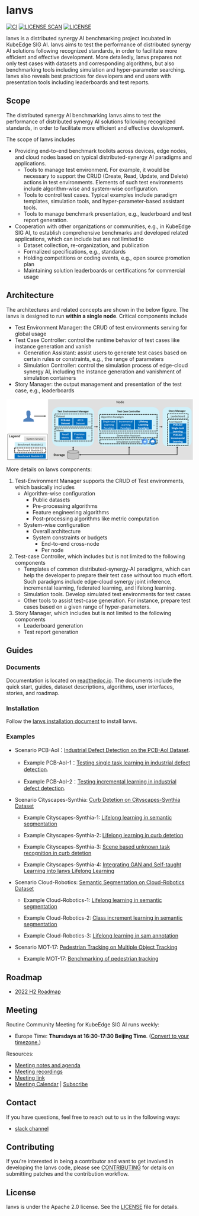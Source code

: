 # Ianvs

[![CI](https://github.com/kubeedge/ianvs/actions/workflows/main-doc.yaml/badge.svg?branch=main)](https://github.com/kubeedge/ianvs/actions/workflows/main-doc.yaml)
[![LICENSE SCAN](https://app.fossa.com/api/projects/custom%2B32178%2Fgithub.com%2Fkubeedge%2Fianvs.svg?type=shield)](https://app.fossa.com/projects/custom%2B32178%2Fgithub.com%2Fkubeedge%2Fianvs?ref=badge_shield)
[![LICENSE](https://img.shields.io/github/license/kubeedge-sedna/ianvs.svg)](/LICENSE)

Ianvs is a distributed synergy AI benchmarking project incubated in KubeEdge SIG AI. Ianvs aims to test the performance of distributed synergy AI solutions following recognized standards, in order to facilitate more efficient and effective development. More detailedly, Ianvs prepares not only test cases with datasets and corresponding algorithms, but also benchmarking tools including simulation and hyper-parameter searching. Ianvs also reveals best practices for developers and end users with presentation tools including leaderboards and test reports.

## Scope

The distributed synergy AI benchmarking Ianvs aims to test the performance of distributed synergy AI solutions following recognized standards, in order to facilitate more efficient and effective development.

The scope of Ianvs includes

- Providing end-to-end benchmark toolkits across devices, edge nodes, and cloud nodes based on typical distributed-synergy AI paradigms and applications.
  - Tools to manage test environment. For example, it would be necessary to support the CRUD (Create, Read, Update, and Delete) actions in test environments. Elements of such test environments include algorithm-wise and system-wise configuration.
  - Tools to control test cases. Typical examples include paradigm templates, simulation tools, and hyper-parameter-based assistant tools.
  - Tools to manage benchmark presentation, e.g., leaderboard and test report generation.
- Cooperation with other organizations or communities, e.g., in KubeEdge SIG AI, to establish comprehensive benchmarks and developed related applications, which can include but are not limited to
  - Dataset collection, re-organization, and publication
  - Formalized specifications, e.g., standards
  - Holding competitions or coding events, e.g., open source promotion plan
  - Maintaining solution leaderboards or certifications for commercial usage

## Architecture

The architectures and related concepts are shown in the below figure. The ianvs is designed to run **within a single node**. Critical components include

- Test Environment Manager: the CRUD of test environments serving for global usage
- Test Case Controller: control the runtime behavior of test cases like instance generation and vanish
  - Generation Assistant: assist users to generate test cases based on certain rules or constraints, e.g., the range of parameters
  - Simulation Controller: control the simulation process of edge-cloud synergy AI, including the instance generation and vanishment of simulation containers
- Story Manager: the output management and presentation of the test case, e.g., leaderboards

![](docs/guides/images/ianvs_arch.png)

More details on Ianvs components:

1. Test-Environment Manager supports the CRUD of Test environments, which basically includes
   - Algorithm-wise configuration
     - Public datasets
     - Pre-processing algorithms
     - Feature engineering algorithms
     - Post-processing algorithms like metric computation
   - System-wise configuration
     - Overall architecture
     - System constraints or budgets
       - End-to-end cross-node
       - Per node
2. Test-case Controller, which includes but is not limited to the following components
   - Templates of common distributed-synergy-AI paradigms, which can help the developer to prepare their test case without too much effort. Such paradigms include edge-cloud synergy joint inference, incremental learning, federated learning, and lifelong learning.
   - Simulation tools. Develop simulated test environments for test cases
   - Other tools to assist test-case generation. For instance, prepare test cases based on a given range of hyper-parameters.
3. Story Manager, which includes but is not limited to the following components
   - Leaderboard generation
   - Test report generation

## Guides

### Documents

Documentation is located on [readthedoc.io](https://ianvs.readthedocs.io/). The documents include the quick start, guides, dataset descriptions, algorithms, user interfaces, stories, and roadmap.

### Installation

Follow the [Ianvs installation document](docs/guides/how-to-install-ianvs.md) to install Ianvs.

### Examples

- Scenario PCB-AoI：[Industrial Defect Detection on the PCB-AoI Dataset](docs/proposals/scenarios/industrial-defect-detection/pcb-aoi.md).

  - Example PCB-AoI-1：[Testing single task learning in industrial defect detection](docs/proposals/test-reports/testing-single-task-learning-in-industrial-defect-detection-with-pcb-aoi.md).

  - Example PCB-AoI-2：[Testing incremental learning in industrial defect detection](docs/proposals/test-reports/testing-incremental-learning-in-industrial-defect-detection-with-pcb-aoi.md).

- Scenario Cityscapes-Synthia: [Curb Detetion on Cityscapes-Synthia Dataset](docs/proposals/algorithms/lifelong-learning/Additional-documentation/curb_detetion_datasets.md)

  - Example Cityscapes-Synthia-1: [Lifelong learning in semantic segmentation](examples/cityscapes-synthia/lifelong_learning_bench/semantic-segmentation/README.md)

  - Example Cityscapes-Synthia-2: [Lifelong learning in curb detetion](examples/cityscapes-synthia/lifelong_learning_bench/curb-detection/README.md)

  - Example Cityscapes-Synthia-3: [Scene based unknown task recognition in curb detetion](examples/cityscapes-synthia/scene-based-unknown-task-recognition/curb-detection/README.md)

  - Example Cityscapes-Synthia-4: [Integrating GAN and Self-taught Learning into Ianvs Lifelong Learning](examples/cityscapes/lifelong_learning_bench/unseen_task_processing-GANwithSelfTaughtLearning/README.md)

- Scenario Cloud-Robotics: [Semantic Segmentation on Cloud-Robotics Dataset](docs/proposals/scenarios/Cloud-Robotics/Cloud-Robotics_zh.md)

  - Example Cloud-Robotics-1: [Lifelong learning in semantic segmentation](examples/robot/lifelong_learning_bench/semantic-segmentation/README.md)

  - Example Cloud-Robotics-2: [Class increment learning in semantic segmentation](examples/robot-cityscapes-synthia/lifelong_learning_bench/semantic-segmentation/README.md)

  - Example Cloud-Robotics-3: [Lifelong learning in sam annotation](examples/robot/lifelong_learning_bench/sam_annotation/tutorial.md)


- Scenario MOT-17: [Pedestrian Tracking on Multiple Object Tracking](docs/proposals/scenarios/multiple-object-tracking/mot_17.md)

  - Example MOT-17: [Benchmarking of pedestrian tracking](examples/MOT17/multiedge_inference_bench/pedestrian_tracking/README.md)


## Roadmap

- [2022 H2 Roadmap](docs/roadmap.md)

## Meeting

Routine Community Meeting for KubeEdge SIG AI runs weekly:

- Europe Time: **Thursdays at 16:30-17:30 Beijing Time**.
  ([Convert to your timezone.](https://www.thetimezoneconverter.com/?t=16%3A30&tz=GMT%2B8&))

Resources:

- [Meeting notes and agenda](https://docs.google.com/document/d/12n3kGUWTkAH4q2Wv5iCVGPTA_KRWav_eakbFrF9iAww/edit)
- [Meeting recordings](https://www.youtube.com/playlist?list=PLQtlO1kVWGXkRGkjSrLGEPJODoPb8s5FM)
- [Meeting link](https://zoom.us/j/4167237304)
- [Meeting Calendar](https://calendar.google.com/calendar/u/0/r?cid=Y19nODluOXAwOG05MzFiYWM3NmZsajgwZzEwOEBncm91cC5jYWxlbmRhci5nb29nbGUuY29t) | [Subscribe](https://calendar.google.com/calendar/u/0/r?cid=OHJqazhvNTE2dmZ0ZTIxcWlidmxhZTNsajRAZ3JvdXAuY2FsZW5kYXIuZ29vZ2xlLmNvbQ)

## Contact

<!--
If you need support, start with the [troubleshooting guide](./docs/troubleshooting.md), and work your way through the process that we've outlined.
-->

If you have questions, feel free to reach out to us in the following ways:

- [slack channel](https://kubeedge.io/docs/community/slack/)

## Contributing

If you're interested in being a contributor and want to get involved in developing the Ianvs code, please see [CONTRIBUTING](CONTRIBUTING.md) for details on submitting patches and the contribution workflow.

## License

Ianvs is under the Apache 2.0 license. See the [LICENSE](LICENSE) file for details.
